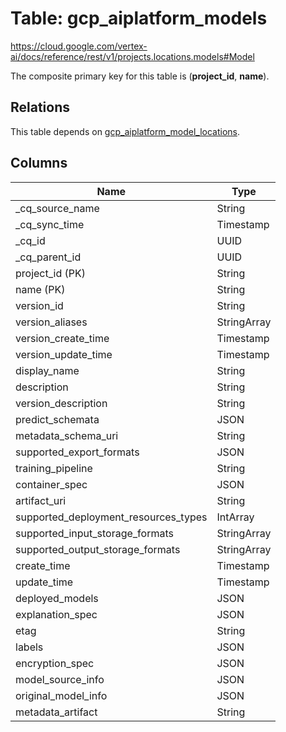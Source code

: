 # Table: gcp_aiplatform_models

https://cloud.google.com/vertex-ai/docs/reference/rest/v1/projects.locations.models#Model

The composite primary key for this table is (**project_id**, **name**).

## Relations

This table depends on [gcp_aiplatform_model_locations](gcp_aiplatform_model_locations).

## Columns

| Name          | Type          |
| ------------- | ------------- |
|_cq_source_name|String|
|_cq_sync_time|Timestamp|
|_cq_id|UUID|
|_cq_parent_id|UUID|
|project_id (PK)|String|
|name (PK)|String|
|version_id|String|
|version_aliases|StringArray|
|version_create_time|Timestamp|
|version_update_time|Timestamp|
|display_name|String|
|description|String|
|version_description|String|
|predict_schemata|JSON|
|metadata_schema_uri|String|
|supported_export_formats|JSON|
|training_pipeline|String|
|container_spec|JSON|
|artifact_uri|String|
|supported_deployment_resources_types|IntArray|
|supported_input_storage_formats|StringArray|
|supported_output_storage_formats|StringArray|
|create_time|Timestamp|
|update_time|Timestamp|
|deployed_models|JSON|
|explanation_spec|JSON|
|etag|String|
|labels|JSON|
|encryption_spec|JSON|
|model_source_info|JSON|
|original_model_info|JSON|
|metadata_artifact|String|
